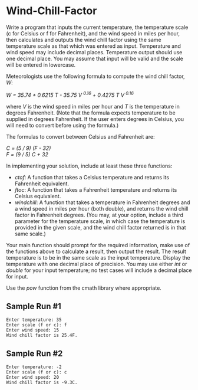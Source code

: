 # Wind-Chill-Factor

Write a program that inputs the current temperature, the temperature scale (c for Celsius or f for Fahrenheit), and the wind speed in miles per hour, then calculates and outputs the wind chill factor using the same temperature scale as that which was entered as input. Temperature and wind speed may include decimal places. Temperature output should use one decimal place. You may assume that input will be valid and the scale will be entered in lowercase.

Meteorologists use the following formula to compute the wind chill factor, *W*:

*W = 35.74 + 0.6215 T - 35.75 V <sup>0.16</sup> + 0.4275 T V <sup>0.16</sup>*

where *V* is the wind speed in miles per hour and *T* is the temperature in degrees Fahrenheit. (Note that the formula expects temperature to be supplied in degrees Fahrenheit. If the user enters degrees in Celsius, you will need to convert before using the formula.)

The formulas to convert between Celsius and Fahrenheit are:

*C = (5 / 9) (F - 32)*<br />*F = (9 / 5) C + 32*

In implementing your solution, include at least these three functions:

- *ctof*: A function that takes a Celsius temperature and returns its Fahrenheit equivalent.
- *ftoc*: A function that takes a Fahrenheit temperature and returns its Celsius equivalent.
- *windchill*: A function that takes a temperature in Fahrenheit degrees and a wind speed in miles per hour (both double), and returns the wind chill factor in Fahrenheit degrees. (You may, at your option, include a third parameter for the temperature scale, in which case the temperature is provided in the given scale, and the wind chill factor returned is in that same scale.)

Your main function should prompt for the required information, make use of the functions above to calculate a result, then output the result. The result temperature is to be in the same scale as the input temperature. Display the temperature with one decimal place of precision. You may use either *int* or *double* for your input temperature; no test cases will include a decimal place for input.

Use the *pow* function from the cmath library where appropriate.

## Sample Run #1

```
Enter temperature: 35
Enter scale (f or c): f
Enter wind speed: 15
Wind chill factor is 25.4F.
```

## Sample Run #2

```
Enter temperature: -2
Enter scale (f or c): c
Enter wind speed: 20
Wind chill factor is -9.3C.
```

